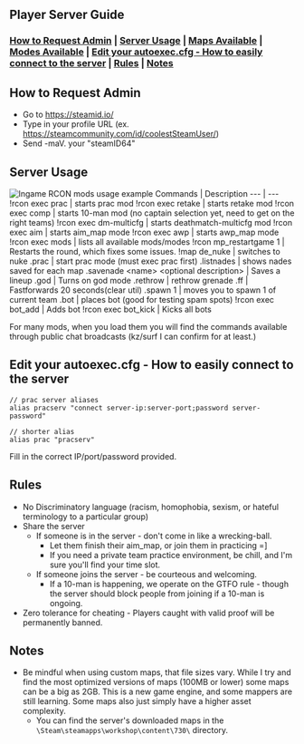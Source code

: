 ## Player Server Guide
### [How to Request Admin](#how-to-request-admin) | [Server Usage](#server-usage) | [Maps Available](https://github.com/mavproductions/cs2-modded-server?tab=readme-ov-file#what-maps-are-preconfigured-with-each-mode) | [Modes Available](https://github.com/mavproductions/cs2-modded-server/tree/master?tab=readme-ov-file#changing-game-modes) | [Edit your autoexec.cfg - How to easily connect to the server](#edit-your-autoexeccfg---how-to-easily-connect-to-the-server) | [Rules](#rules) | [Notes](#notes)


## How to Request Admin
* Go to https://steamid.io/ 
* Type in your profile URL (ex. https://steamcommunity.com/id/coolestSteamUser/) 
* Send -maV. your "steamID64"

## Server Usage
![Ingame RCON mods usage example](https://i.imgur.com/Siv4EQn.png)
Commands | Description
--- | --- 
!rcon exec prac | starts prac mod
!rcon exec retake | starts retake mod
!rcon exec comp | starts 10-man mod (no captain selection yet, need to get on the right teams)
!rcon exec dm-multicfg | starts deathmatch-multicfg mod
!rcon exec aim | starts aim_map mode
!rcon exec awp | starts awp_map mode
!rcon exec mods | lists all available mods/modes
!rcon mp_restartgame 1 | Restarts the round, which fixes some issues.
!map de_nuke | switches to nuke
.prac | start prac mode (must exec prac first)
.listnades | shows nades saved for each map
.savenade \<name\> \<optional description\> |  Saves a lineup
.god | Turns on god mode
.rethrow | rethrow grenade
.ff | Fastforwards 20 seconds(clear util)
.spawn 1 | moves you to spawn 1 of current team
.bot | places bot (good for testing spam spots)
!rcon exec bot_add | Adds bot
!rcon exec bot_kick | Kicks all bots

For many mods, when you load them you will find the commands available through public chat broadcasts (kz/surf I can confirm for at least.)

## Edit your autoexec.cfg - How to easily connect to the server
```
// prac server aliases
alias pracserv "connect server-ip:server-port;password server-password"

// shorter alias
alias prac "pracserv"
```
Fill in the correct IP/port/password provided.

## Rules 
* No Discriminatory language (racism, homophobia, sexism, or hateful terminology to a particular group)
* Share the server
    * If someone is in the server - don't come in like a wrecking-ball.
        * Let them finish their aim_map, or join them in practicing =]
        * If you need a private team practice environment, be chill, and I'm sure you'll find your time slot.
    * If someone joins the server - be courteous and welcoming.
        * If a 10-man is happening, we operate on the GTFO rule - though the server should block people from joining if a 10-man is ongoing.
* Zero tolerance for cheating - Players caught with valid proof will be permanently banned. 

## Notes
* Be mindful when using custom maps, that file sizes vary. While I try and find the most optimized
versions of maps (100MB or lower) some maps can be a big as 2GB. This is a new game engine, and some 
mappers are still learning. Some maps also just simply have a higher asset complexity.
    * You can find the server's downloaded maps in the `\Steam\steamapps\workshop\content\730\` directory.